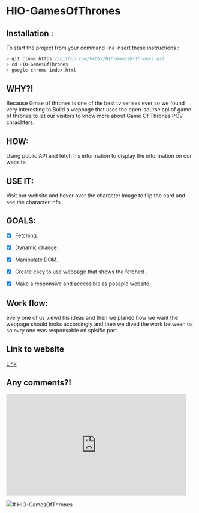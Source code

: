 # HIO-GamesOfThrones

## Installation :

To start the project from your command line insert these instructions :

```d
> git clone https://github.com/FACN7/HIO-GamesOfThrones.git
> cd HIO-GamesOfThrones
> google-chrome index.html
```

## WHY?!

Because Gmae of thrones is one of the best tv serises ever so we found very interesting to Build a weppage that uses the open-sourse api of game of thrones to let our visitors to know more about Game Of Thrones POV chrachters.

## HOW:

Using public API and fetch his information to display the information on our website.

## USE IT:

Visit our website and hover over the character image to flip the card and see the character info.

## GOALS:

- [x] Fetching.

- [x] Dynamic change.

- [x] Manipulate DOM.

- [x] Create esey to use webpage that shows the fetched .

- [x] Make a responsive and accessible as posaple website.

## Work flow:

every one of us viewd his ideas and then we planed how we want the weppage should looks accordingly and then we dived the work between us so evry one was responsable on spisific part .

## Link to website

[Link](https://facn7.github.io/HIO-GamesOfThrones/)

## Any comments?!

 <iframe src="https://giphy.com/embed/3oEjI1erPMTMBFmNHi" width="480" height="269" frameBorder="0" class="giphy-embed" allowFullScreen></iframe><p><a href="https://giphy.com/gifs/game-of-thrones-3oEjI1erPMTMBFmNHi"></a></p>

![](https://giphy.com/embed/3oEjI1erPMTMBFmNHi)# HIO-GamesOfThrones
